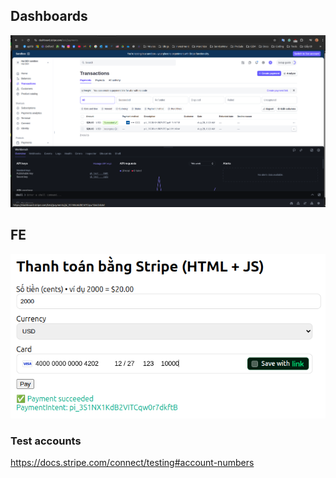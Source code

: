 ## Dashboards
![alt text](image.png)

## FE
![alt text](image-1.png)

### Test accounts
https://docs.stripe.com/connect/testing#account-numbers